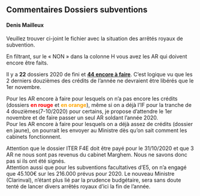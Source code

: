 <link rel="stylesheet" href="https://newdevprojects.github.io/S2/S2.css">
<link rel="stylesheet" href="S2.css">

## Commentaires Dossiers subventions

#### Denis Mailleux

Veuillez trouver ci-joint le fichier avec la situation des arrêtés royaux de subvention.
 
En filtrant, sur le « NON » dans la colonne H vous avez les AR qui doivent encore être faits.
 
Il y a <b>22</b> dossiers 2020 de fini et <b><u>44 encore à faire</u></b>. C’est logique vu que les 2 derniers douzièmes des crédits de l’année ne devraient être libérés que le 1er novembre.
 
Pour les AR encore à faire pour lesquels on n’a pas encore les crédits (dossiers <font color="red"><b>en rouge</b></font> et <font color="orange"><b>en orange</b></font>), même si on a déjà l’IF pour  la tranche de 4 douzièmes(7-10/2020) pour certains, je propose d’attendre le 1er novembre et de faire passer un seul AR soldant l’année 2020.  
Pour les AR encore à faire pour lesquels on a déjà assez de crédits (dossier en jaune), on  pourrait les envoyer au Ministre dès qu’on sait comment les cabinets fonctionnent.
 
Attention que le dossier ITER F4E doit être payé pour le 31/10/2020 et que 3 AR ne nous sont pas revenus du cabinet Marghem. Nous ne savons donc pas si ils ont été signés.  
Attention aussi que pour les subventions facultatives d’E5, on n’a engagé que 45.100€ sur les 216.000 prévus pour 2020. Le nouveau Ministre (Clarinval), n’étant plus lié par la prudence budgétaire, sera sans doute tenté de lancer divers arrêtés royaux d’ici la fin de l’année.




